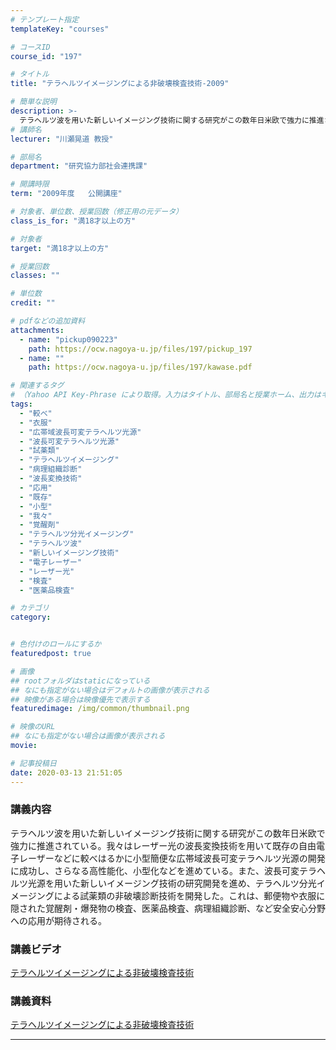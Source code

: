 ```yaml
---
# テンプレート指定
templateKey: "courses"

# コースID
course_id: "197"

# タイトル
title: "テラヘルツイメージングによる非破壊検査技術-2009"

# 簡単な説明
description: >-
  テラヘルツ波を用いた新しいイメージング技術に関する研究がこの数年日米欧で強力に推進されている。我々はレーザー光の波長変換技術を用いて既存の自由電子レーザーなどに較べはるかに小型簡便な広帯域波長可変テラヘルツ光源の開発に成功し、さらなる高性能化、小型化などを進めている。また、波長可変テラヘルツ光源を用いた新しいイメージング技術の研究開発を進め、テラヘルツ分光イメージングによる試薬類の非破壊診断技術を ....
# 講師名
lecturer: "川瀬晃道 教授"

# 部局名
department: "研究協力部社会連携課"

# 開講時限
term: "2009年度	公開講座"

# 対象者、単位数、授業回数（修正用の元データ）
class_is_for: "満18才以上の方"

# 対象者
target: "満18才以上の方"

# 授業回数
classes: ""

# 単位数
credit: ""

# pdfなどの追加資料
attachments:
  - name: "pickup090223" 
    path: https://ocw.nagoya-u.jp/files/197/pickup_197
  - name: "" 
    path: https://ocw.nagoya-u.jp/files/197/kawase.pdf

# 関連するタグ
# （Yahoo API Key-Phrase により取得。入力はタイトル、部局名と授業ホーム、出力はキーフレーズ（tags））
tags:
  - "較べ"
  - "衣服"
  - "広帯域波長可変テラヘルツ光源"
  - "波長可変テラヘルツ光源"
  - "試薬類"
  - "テラヘルツイメージング"
  - "病理組織診断"
  - "波長変換技術"
  - "応用"
  - "既存"
  - "小型"
  - "我々"
  - "覚醒剤"
  - "テラヘルツ分光イメージング"
  - "テラヘルツ波"
  - "新しいイメージング技術"
  - "電子レーザー"
  - "レーザー光"
  - "検査"
  - "医薬品検査"

# カテゴリ
category:


# 色付けのロールにするか
featuredpost: true

# 画像
## rootフォルダはstaticになっている
## なにも指定がない場合はデフォルトの画像が表示される
## 映像がある場合は映像優先で表示する
featuredimage: /img/common/thumbnail.png

# 映像のURL
## なにも指定がない場合は画像が表示される
movie: 

# 記事投稿日
date: 2020-03-13 21:51:05
---
```


### 講義内容

テラヘルツ波を用いた新しいイメージング技術に関する研究がこの数年日米欧で強力に推進されている。我々はレーザー光の波長変換技術を用いて既存の自由電子レーザーなどに較べはるかに小型簡便な広帯域波長可変テラヘルツ光源の開発に成功し、さらなる高性能化、小型化などを進めている。また、波長可変テラヘルツ光源を用いた新しいイメージング技術の研究開発を進め、テラヘルツ分光イメージングによる試薬類の非破壊診断技術を開発した。これは、郵便物や衣服に隠された覚醒剤・爆発物の検査、医薬品検査、病理組織診断、など安全安心分野への応用が期待される。














### 講義ビデオ

[テラヘルツイメージングによる非破壊検査技術](https://nuvideo.media.nagoya-u.ac.jp/embed/eabd8c92402a4becd11d8d258470f6bf3f3f6887)

### 講義資料

[テラヘルツイメージングによる非破壊検査技術](https://ocw.nagoya-u.jp/files/197/kawase.pdf) 









-----